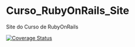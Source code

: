 # Curso_RubyOnRails_Site
Site do Curso de RubyOnRails

[![Coverage Status](https://coveralls.io/repos/github/RodolfoGaspar/Curso_RubyOnRails_Site/badge.svg?branch=master)](https://coveralls.io/github/RodolfoGaspar/Curso_RubyOnRails_Site?branch=master)
